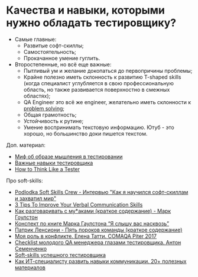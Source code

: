 # Качества и навыки, которыми нужно обладать тестировщику?

* Самые главные:
  * Развитые софт-скиллы;
  * Самостоятельность;
  * Прокачанное умение гуглить.
* Второстепенные, но всё еще важные:
  * Пытливый ум и желание докопаться до первопричины проблемы;
  * Крайне полезно иметь склонность к развитию T-shaped skills (когда специалист углубляется в свою профессиональную область, но также развивается поверхностно в смежных областях);
  * QA Engineer это всё же engineer, желательно иметь склонности к [problem solving](https://www.youtube.com/watch?v=1hKRsKKwtVU);
  * Общая грамотность;
  * Устойчивость к рутине;
  * Умение воспринимать текстовую информацию. Ютуб - это хорошо, но большинство доки пишется текстом.

Доп. материал:

* [Миф об образе мышления в тестировании](https://telegra.ph/Mif-ob-obraze-myshleniya-v-testirovanii-02-10)
* [Важные навыки тестировщика](https://software-testing.ru/library/testing/general-testing/3599-bloggers-club-essential-skills-for)
* [How to Think Like a Tester](https://medium.com/@blakenorrish/how-to-think-like-a-tester-7a174ff6aeaf)

Про soft-skills:

* [Podlodka Soft Skills Crew - Интервью "Как я научился софт-скиллам и захватил мир"](https://www.youtube.com/watch?v=YbiHrgDx8j0)
* [3 Tips To Improve Your Verbal Communication Skills](https://betterprogramming.pub/3-tips-to-improve-your-verbal-communication-skills-d461ff36688a)
* [Как разговаривать с му\*аками (краткое содержание) - Марк Гоулстон](https://www.youtube.com/watch?v=3HeB9-FfClA)
* [Конспект по книге Марка Гаулстона “Я слышу вас насквозь”](https://habr.com/ru/post/468291/)
* [Патрик Ленсиони - Пять пороков команды (краткое содержание)](https://briefly.ru/lensioni/piat\_porokov\_komandy/)
* [Моя роль в конфликте. Елена Татти. COMAQA Piter 2017](https://www.youtube.com/watch?v=AyzlgEIQ70M)
* [Checklist молодого QA менеджера глазами тестировщика. Антон Семенченко](https://www.youtube.com/watch?v=HBVLuxDlow4)
* [Soft-skills успешного тестировщика](https://habr.com/ru/post/434794/)
* [Как ИТ-специалисту развить навыки коммуникации. 20+ полезных материалов](https://habr.com/ru/company/ncloudtech/blog/653243/)
